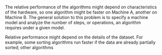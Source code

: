 The relative performance of the algorithms might depend on characteristics of the hardware, so one algorithm might be faster on Machine A, another on Machine B. The general solution to this problem is to specify a machine model and analyze the number of steps, or operations, an algorithm requires under a given model.

Relative performance might depend on the details of the dataset. For example, some sorting algorithms run faster if the data are already partially sorted; other algorithms